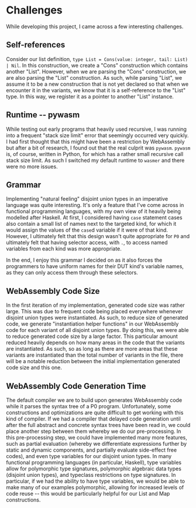 # Challenges

While developing this project, I came across a few interesting challenges.

## Self-references

Consider our list definition, `type List = Cons(value: integer, tail: List) | Nil`. In this construction, we create a "Cons" construction which contains another "List". However, when we are parsing the "Cons" construction, we are also parsing the "List" construction. As such, while parsing "List", we assume it to be a new construction that is not yet declared so that when we encounter it in the variants, we know that it is a self-reference to the "List" type. In this way, we register it as a pointer to another "List" instance.


## Runtime -- pywasm

While testing out early programs that heavily used recursive, I was running into a frequent "stack size limit" error that seemingly occurred very quickly. I had first thought that this might have been a restriction by WebAssembly but after a bit of research, I found out that the real culprit was `pywasm`. `pywasm` is, of course, written in Python, for which has a rather small recursive call stack size limit. As such I switched my default runtime to `wasmer` and there were no more issues.

## Grammar

Implementing "natural feeling" disjoint union types in an imperative language was quite interesting. It's only a feature that I've come across in functional programming languages, with my own view of it heavily being modelled after Haskell. At first, I considered having `case` statement cases also contain a small list of names next to the targeted kind, for which it would assign the values of the `case`d variable if it were of that kind. However, I ultimately felt that this design wasn't quite appropriate for `P0` and ultimately felt that having selector access, with `.`, to access named variables from each kind was more appropriate.

In the end, I enjoy this grammar I decided on as it also forces the programmers to have uniform names for their DUT kind's variable names, as they can only access them through these selectors.

## WebAssembly Code Size

In the first iteration of my implementation, generated code size was rather large. This was due to frequent code being placed everywhere whenever disjoint union types were instantiated. As such, to reduce size of generated code, we generate "instantiation helper functions" in our WebAssembly code for each variant of all disjoint union types. By doing this, we were able to reduce generated code size by a large factor. This particular amount reduced heavily depends on how many areas in the code that the variants are instantiated. As such, so as long as there are more areas that these variants are instantiated than the total number of variants in the file, there will be a notable reduction between the initial implementation generated code size and this one.

## WebAssembly Code Generation Time

The default compiler we are to build upon generates WebAssembly code while it parses the syntax tree of a P0 program. Unfortunately, some constructions and optimizations are quite difficult to get working with this kind of compiler. If we had a compiler that delayed code generation until after the full abstract and concrete syntax trees have been read in, we could place another step between them whereby we do our pre-processing. In this pre-processing step, we could have implemented many more features, such as partial evaluation (whereby we differentiate expressions further by static and dynamic components, and partially evaluate side-effect free codes), and even type variables for our disjoint union types. In many functional programming languages (in particular, Haskell), type variables allow for polymorphic type signatures, polymorphic algebraic data types (disjoint union types), and typeclass restrictions on type signatures. In particular, if we had the ability to have type variables, we would be able to make many of our examples polymorphic, allowing for increased levels of code reuse -- this would be particularly helpful for our List and Map constructions.

